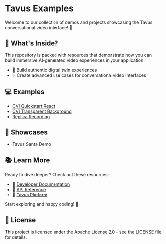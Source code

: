 # Tavus Examples

Welcome to our collection of demos and projects showcasing the Tavus conversational video interface! 🚀

## 🌟 What's Inside?

This repository is packed with resources that demonstrate how you can build immersive AI-generated video experiences in your application:

- 🤖 Build authentic digital twin experiences
- 💡 Create advanced use cases for conversational video interfaces

## 💻 Examples

- [CVI Quickstart React](./examples/cvi-quickstart-react)
- [CVI Transparent Background](./examples/cvi-transparent-background)
- [Replica Recording](./examples/replica-recording)

## 🎄 Showcases

- [Tavus Santa Demo](./showcase/santa-demo)

## 📚 Learn More

Ready to dive deeper? Check out these resources:

- 📖 [Developer Documentation](https://docs.tavus.io/)
- 🔧 [API Reference](https://docs.tavus.io/api-reference/)
- 🚀 [Tavus Platform](https://platform.tavus.io/)

Start exploring and happy coding! 🎉

## 📄 License

This project is licensed under the Apache License 2.0 - see the [LICENSE](LICENSE) file for details.